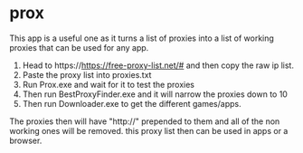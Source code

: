 # prox
This app is a useful one as it turns a list of proxies into a list of working proxies that can be used for any app.

1. Head to https://https://free-proxy-list.net/# and then copy the raw ip list.
2. Paste the proxy list into proxies.txt
3. Run Prox.exe and wait for it to test the proxies
4. Then run BestProxyFinder.exe and it will narrow the proxies down to 10
5. Then run Downloader.exe to get the different games/apps.
   
The proxies then will have "http://" prepended to them and all of the non working ones will be removed. this proxy
list then can be used in apps or a browser.
